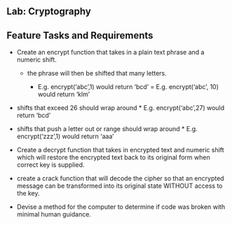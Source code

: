 ## Lab: Cryptography 

## Feature Tasks and Requirements
* Create an encrypt function that takes in a plain text phrase and a numeric shift.
  * the phrase will then be shifted that many letters.

      * E.g.  encrypt(‘abc’,1) would return ‘bcd’ = E.g. encrypt(‘abc’, 10) would return ‘klm’

* shifts that exceed 26 should wrap around
      * E.g. encrypt(‘abc’,27) would return ‘bcd’

* shifts that push a letter out or range should wrap around
       * E.g. encrypt(‘zzz’,1) would return ‘aaa’

* Create a decrypt function that takes in encrypted text and numeric shift which will restore the encrypted text back to its original form when correct key is supplied.

* create a crack function that will decode the cipher so that an encrypted message can be transformed into its original state WITHOUT access to the key.

* Devise a method for the computer to determine if code was broken with minimal human guidance.

